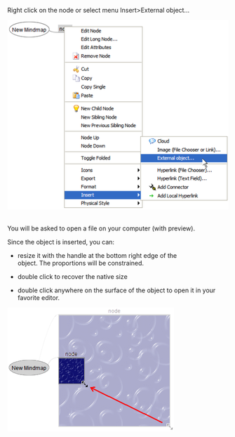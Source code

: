 Right click on the node or select menu Insert&gt;External object... 

![Inserting external object](Mezer_09-18_15-46-25.png) &nbsp; 

You will be asked to open a file on your computer (with preview). 

Since the object is inserted, you can: 

- resize it with the handle at the bottom right&nbsp;edge of the object.&nbsp;The&nbsp;proportions will be constrained. 

- double click to recover the native size 

- double click anywhere on the surface of the object to open it in your favorite editor. 

![External object resize](Mezer_09-18_15-57-23_resize.png) 

<!-- ({Category:Documentation}) -->

